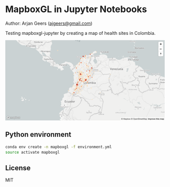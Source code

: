 # MapboxGL in Jupyter Notebooks

Author: Arjan Geers (ajgeers@gmail.com)

Testing mapboxgl-jupyter by creating a map of health sites in Colombia.

<img src="screenshots/heatmap.png" width="600" />


## Python environment

```sh
conda env create -n mapboxgl -f environment.yml
source activate mapboxgl
```


## License

MIT
